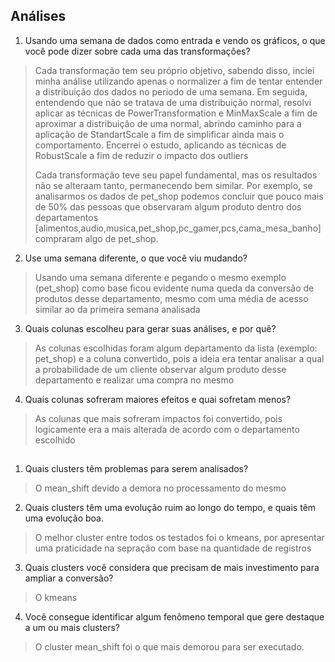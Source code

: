 ## Análises

1. Usando uma semana de dados como entrada e vendo os gráficos, o que você pode dizer sobre cada uma das transformações?
> Cada transformação tem seu próprio objetivo, sabendo disso, inciei minha análise utilizando apenas o normalizer a fim de tentar entender a distribuição dos dados no periodo de uma semana.
> Em seguida, entendendo que não se tratava de uma distribuição normal, resolvi aplicar as técnicas de PowerTransformation e MinMaxScale a fim de aproximar a distribuição de uma normal, abrindo caminho para a aplicação de StandartScale a fim de simplificar ainda mais o comportamento.
> Encerrei o estudo, aplicando as técnicas de RobustScale a fim de reduzir o impacto dos outliers
>
> Cada transformação teve seu papel fundamental, mas os resultados não se alteraam tanto, permanecendo bem similar. Por exemplo, se analisarmos os dados de pet_shop podemos concluir que pouco mais de 50% das pessoas que observaram algum produto dentro dos departamentos [alimentos,audio,musica,pet_shop,pc_gamer,pcs,cama_mesa_banho] compraram algo de pet_shop.
2. Use uma semana diferente, o que você viu mudando?
> Usando uma semana diferente e pegando o mesmo exemplo (pet_shop) como base ficou evidente numa queda da conversão de produtos desse departamento, mesmo com uma média de acesso similar ao da primeira semana analisada
3. Quais colunas escolheu para gerar suas análises, e por quê?
> As colunas escolhidas foram algum departamento da lista (exemplo: pet_shop) e a coluna convertido, pois a ideia era tentar analisar a qual a probabilidade de um cliente observar algum produto desse departamento e realizar uma compra no mesmo
4. Quais colunas sofreram maiores efeitos e quai sofretam menos?
> As colunas que mais sofreram impactos foi convertido, pois logicamente era a mais alterada de acordo com o departamento escolhido

##

1. Quais clusters têm problemas para serem analisados?
> O mean_shift devido a demora no processamento do mesmo
2. Quais clusters têm uma evolução ruim ao longo do tempo, e quais têm uma evolução boa.
> O melhor cluster entre todos os testados foi o kmeans, por apresentar uma praticidade na sepração com base na quantidade de registros
3. Quais clusters você considera que precisam de mais investimento para ampliar a conversão?
> O kmeans
4. Você consegue identificar algum fenômeno temporal que gere destaque a um ou mais clusters?
> O cluster mean_shift foi o que mais demorou para ser executado.